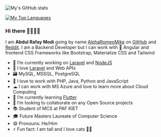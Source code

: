 ![My's GitHub stats](https://github-readme-stats.vercel.app/api?username=alpharomeomike&show_icons=true&theme=github_dark)

[![My Top Languages](https://github-readme-stats.vercel.app/api/top-langs/?username=alpharomeomike&layout=compact)](https://github.com/alpharomeomike/README.md)



### Hi there 👋👋👋👋

I am **Abdul Rafay Modi** going by name [AlphaRomeoMike] on [GitHub] and [Reddit]. I am a Backend Developer but I can work with 🎯 Angular and frontend CSS Frameworks like Bootstrap, Materialize CSS and Tailwind

- 🔭 I’m currently working on [Laravel] and [NodeJS]
- 💖 I love [Laravel] and Web APIs
- 🗃  MySQL, MSSQL, PostgreSQL
- 💬 I love to work with PHP, Java, Python and JavaScript
- ☁  I can work with MS Azure and love to learn more about Cloud Computing
- 🌱 I’m currently learning [Flutter]
- 👯 I’m looking to collaborate on any Open Source projects
- 📚 Student of MCS at PAF KIET
- 🎓 Future Masters Laureate of Computer Science
- 😄 Pronouns: He/Him
- ⚡ Fun fact: I am tall and I love cats 🐱‍👤


[Laravel]: https://github.com/laravel/laravel
[AlphaRomeoMike]: https://github.com/AlphaRomeoMike
[Github]: https://www.github.com
[Reddit]: https://www.reddit.com
[NodeJS]: https://nodejs.org/en/
[Flutter]: https://flutter.dev
